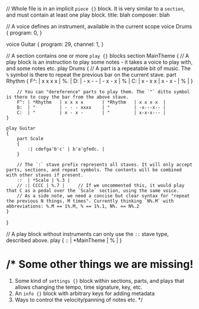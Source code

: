 // Whole file is in an implicit `piece {}` block. It is very similar to a `section`, and must contain at least one play block.
title: blah
composer: blah

// A voice defines an instrument, available in the current scope
voice Drums
{
    program: 0,
}

voice Guitar
{
    program: 29,
    channel: 1,
}

// A section contains one or more `play {}` blocks
section MainTheme
{
    // A play block is an instruction to play some notes - it takes a voice to play with, and some notes etc.
    play Drums
    {
        // A part is a repeatable bit of music. The `%` symbol is there to repeat the previous bar on the current stave.
        part Rhythm
        {
            F^: | x x x x | %. |
            D:  | - x - - | - x - x | % |
            C:  | x - x x | x - x - | % |
        }

        // You can "dereference" parts to play them. The `"` ditto symbol is there to copy the bar from the above stave.
        F^: | *Rhythm   | x x x x       | *Rhythm   | x x x x  |
        D:  | "         | - - - xxxx    | "         | -x---x-- |
        C:  | "         | x - x -       | "         | x-x-x--- |
    }

    play Guitar
    {
        part Scale
        {
            :| cdefga'b'c' | b'a'gfedc. |
        }

        // The `:` stave prefix represents all staves. It will only accept parts, sections, and repeat symbols. The contents will be combined with other staves if present.
        ::  | *Scale | %.3 |
        // :| CCCC | %.7 |     // If we uncommented this, it would play that C as a pedal over the `Scale` section, using the same voice.
        // As a side note, we need a concise but clear syntax for "repeat the previous N things, M times". Currently thinking `N%.M` with abbreviations: %.M == 1%.M, % == 1%.1, N%. == N%.2
    }
}

// A play block without instruments can only use the `::` stave type, described above.
play
{
    ::  | *MainTheme | % |
}

/*
Some other things we are missing!
===

1.  Some kind of `settings {}` block within sections, parts, and plays that allows changing the tempo, time signature, key, etc.
2.  An `info {}` block with arbitrary keys for adding metadata
3.  Ways to control the velocity/panning of notes etc.
*/

